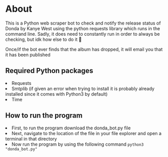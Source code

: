 # About
 This is a Python web scraper bot to check and notify the release status of Donda by Kanye West using the python requests library which runs in the command line.
 Sadly, it does need to constantly run in order to always be checking, but idk how else to do it 🤷
 <p>Once/if the bot ever finds that the album has dropped, it will email you that it has been published
<h2> Required Python packages</h2>
 <li>Requests
 <li>Smtplib (if given an error when trying to install it is probably already installed since it comes with Python3 by default)
 <li>Time
  <h2> How to run the program</h2>
 <li>First, to run the program download the donda_bot.py file
 <li>Next, navigate to the location of the file in your file explorer and open a terminal in that directory
 <li>Now run the program by using the following command <code>python3 "donda_bot.py"
